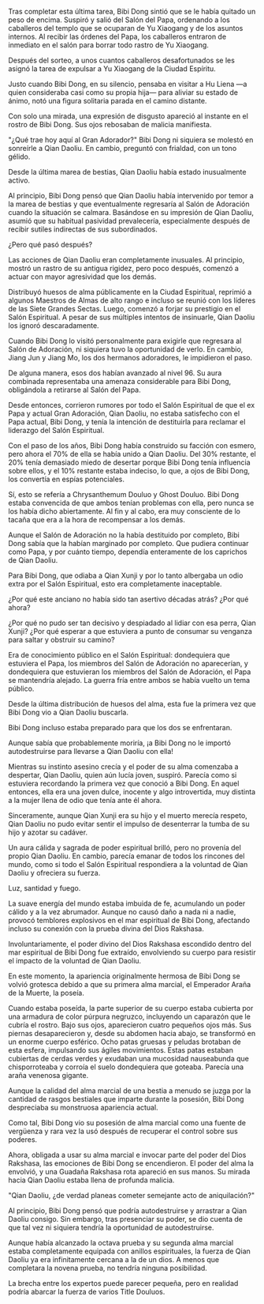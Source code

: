 
Tras completar esta última tarea, Bibi Dong sintió que se le había quitado un peso de encima. Suspiró y salió del Salón del Papa, ordenando a los caballeros del templo que se ocuparan de Yu Xiaogang y de los asuntos internos. Al recibir las órdenes del Papa, los caballeros entraron de inmediato en el salón para borrar todo rastro de Yu Xiaogang.

Después del sorteo, a unos cuantos caballeros desafortunados se les asignó la tarea de expulsar a Yu Xiaogang de la Ciudad Espíritu.

Justo cuando Bibi Dong, en su silencio, pensaba en visitar a Hu Liena —a quien consideraba casi como su propia hija— para aliviar su estado de ánimo, notó una figura solitaria parada en el camino distante.

Con solo una mirada, una expresión de disgusto apareció al instante en el rostro de Bibi Dong. Sus ojos rebosaban de malicia manifiesta.

"¿Qué trae hoy aquí al Gran Adorador?" Bibi Dong ni siquiera se molestó en sonreírle a Qian Daoliu. En cambio, preguntó con frialdad, con un tono gélido.

Desde la última marea de bestias, Qian Daoliu había estado inusualmente activo.

Al principio, Bibi Dong pensó que Qian Daoliu había intervenido por temor a la marea de bestias y que eventualmente regresaría al Salón de Adoración cuando la situación se calmara. Basándose en su impresión de Qian Daoliu, asumió que su habitual pasividad prevalecería, especialmente después de recibir sutiles indirectas de sus subordinados.

¿Pero qué pasó después?

Las acciones de Qian Daoliu eran completamente inusuales. Al principio, mostró un rastro de su antigua rigidez, pero poco después, comenzó a actuar con mayor agresividad que los demás.

Distribuyó huesos de alma públicamente en la Ciudad Espiritual, reprimió a algunos Maestros de Almas de alto rango e incluso se reunió con los líderes de las Siete Grandes Sectas. Luego, comenzó a forjar su prestigio en el Salón Espiritual. A pesar de sus múltiples intentos de insinuarle, Qian Daoliu los ignoró descaradamente.

Cuando Bibi Dong lo visitó personalmente para exigirle que regresara al Salón de Adoración, ni siquiera tuvo la oportunidad de verlo. En cambio, Jiang Jun y Jiang Mo, los dos hermanos adoradores, le impidieron el paso.

De alguna manera, esos dos habían avanzado al nivel 96. Su aura combinada representaba una amenaza considerable para Bibi Dong, obligándola a retirarse al Salón del Papa.

Desde entonces, corrieron rumores por todo el Salón Espiritual de que el ex Papa y actual Gran Adoración, Qian Daoliu, no estaba satisfecho con el Papa actual, Bibi Dong, y tenía la intención de destituirla para reclamar el liderazgo del Salón Espiritual.

Con el paso de los años, Bibi Dong había construido su facción con esmero, pero ahora el 70% de ella se había unido a Qian Daoliu. Del 30% restante, el 20% tenía demasiado miedo de desertar porque Bibi Dong tenía influencia sobre ellos, y el 10% restante estaba indeciso, lo que, a ojos de Bibi Dong, los convertía en espías potenciales.

Sí, esto se refería a Chrysanthemum Douluo y Ghost Douluo. Bibi Dong estaba convencida de que ambos tenían problemas con ella, pero nunca se los había dicho abiertamente. Al fin y al cabo, era muy consciente de lo tacaña que era a la hora de recompensar a los demás.

Aunque el Salón de Adoración no la había destituido por completo, Bibi Dong sabía que la habían marginado por completo. Que pudiera continuar como Papa, y por cuánto tiempo, dependía enteramente de los caprichos de Qian Daoliu.

Para Bibi Dong, que odiaba a Qian Xunji y por lo tanto albergaba un odio extra por el Salón Espiritual, esto era completamente inaceptable.

¿Por qué este anciano no había sido tan asertivo décadas atrás? ¿Por qué ahora?

¿Por qué no pudo ser tan decisivo y despiadado al lidiar con esa perra, Qian Xunji? ¿Por qué esperar a que estuviera a punto de consumar su venganza para saltar y obstruir su camino?

Era de conocimiento público en el Salón Espiritual: dondequiera que estuviera el Papa, los miembros del Salón de Adoración no aparecerían, y dondequiera que estuvieran los miembros del Salón de Adoración, el Papa se mantendría alejado. La guerra fría entre ambos se había vuelto un tema público.

Desde la última distribución de huesos del alma, esta fue la primera vez que Bibi Dong vio a Qian Daoliu buscarla.

Bibi Dong incluso estaba preparado para que los dos se enfrentaran.

Aunque sabía que probablemente moriría, ¡a Bibi Dong no le importó autodestruirse para llevarse a Qian Daoliu con ella!

Mientras su instinto asesino crecía y el poder de su alma comenzaba a despertar, Qian Daoliu, quien aún lucía joven, suspiró. Parecía como si estuviera recordando la primera vez que conoció a Bibi Dong. En aquel entonces, ella era una joven dulce, inocente y algo introvertida, muy distinta a la mujer llena de odio que tenía ante él ahora.

Sinceramente, aunque Qian Xunji era su hijo y el muerto merecía respeto, Qian Daoliu no pudo evitar sentir el impulso de desenterrar la tumba de su hijo y azotar su cadáver.

Un aura cálida y sagrada de poder espiritual brilló, pero no provenía del propio Qian Daoliu. En cambio, parecía emanar de todos los rincones del mundo, como si todo el Salón Espiritual respondiera a la voluntad de Qian Daoliu y ofreciera su fuerza.

Luz, santidad y fuego.

La suave energía del mundo estaba imbuida de fe, acumulando un poder cálido y a la vez abrumador. Aunque no causó daño a nada ni a nadie, provocó temblores explosivos en el mar espiritual de Bibi Dong, afectando incluso su conexión con la prueba divina del Dios Rakshasa.

Involuntariamente, el poder divino del Dios Rakshasa escondido dentro del mar espiritual de Bibi Dong fue extraído, envolviendo su cuerpo para resistir el impacto de la voluntad de Qian Daoliu.

En este momento, la apariencia originalmente hermosa de Bibi Dong se volvió grotesca debido a que su primera alma marcial, el Emperador Araña de la Muerte, la poseía.

Cuando estaba poseída, la parte superior de su cuerpo estaba cubierta por una armadura de color púrpura negruzco, incluyendo un caparazón que le cubría el rostro. Bajo sus ojos, aparecieron cuatro pequeños ojos más. Sus piernas desaparecieron y, desde su abdomen hacia abajo, se transformó en un enorme cuerpo esférico. Ocho patas gruesas y peludas brotaban de esta esfera, impulsando sus ágiles movimientos. Estas patas estaban cubiertas de cerdas verdes y exudaban una mucosidad nauseabunda que chisporroteaba y corroía el suelo dondequiera que goteaba. Parecía una araña venenosa gigante.

Aunque la calidad del alma marcial de una bestia a menudo se juzga por la cantidad de rasgos bestiales que imparte durante la posesión, Bibi Dong despreciaba su monstruosa apariencia actual.

Como tal, Bibi Dong vio su posesión de alma marcial como una fuente de vergüenza y rara vez la usó después de recuperar el control sobre sus poderes.

Ahora, obligada a usar su alma marcial e invocar parte del poder del Dios Rakshasa, las emociones de Bibi Dong se encendieron. El poder del alma la envolvió, y una Guadaña Rakshasa rota apareció en sus manos. Su mirada hacia Qian Daoliu estaba llena de profunda malicia.

"Qian Daoliu, ¿de verdad planeas cometer semejante acto de aniquilación?"

Al principio, Bibi Dong pensó que podría autodestruirse y arrastrar a Qian Daoliu consigo. Sin embargo, tras presenciar su poder, se dio cuenta de que tal vez ni siquiera tendría la oportunidad de autodestruirse.

Aunque había alcanzado la octava prueba y su segunda alma marcial estaba completamente equipada con anillos espirituales, la fuerza de Qian Daoliu ya era infinitamente cercana a la de un dios. A menos que completara la novena prueba, no tendría ninguna posibilidad.

La brecha entre los expertos puede parecer pequeña, pero en realidad podría abarcar la fuerza de varios Title Douluos.